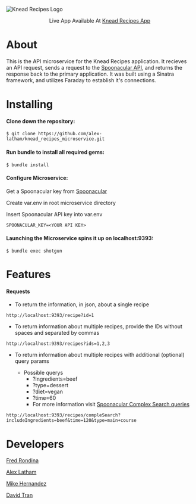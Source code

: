 ![Knead Recipes Logo](https://i.imgur.com/QFrJuy4.png)

 
<p align="center">
 Live App Available At
  <a href="https://knead-recipes.herokuapp.com">Knead Recipes App</a>
 </p>
 
# About
This is the API microservice for the Knead Recipes application. It recieves an API request, sends a request to the <a href="https://spoonacular.com/food-api">Spoonacular API</a>, and returns the response back to the primary application. It was built using a Sinatra framework, and utilizes Faraday to establish it's connections.

# Installing
#### Clone down the repository:
```shell
$ git clone https://github.com/alex-latham/knead_recipes_microservice.git
```
#### Run bundle to install all required gems:
```shell
$ bundle install
```
#### Configure Microservice:
Get a Spoonacular key from <a href="https://spoonacular.com/food-api">Spoonacular</a>

Create var.env in root microservice directory

Insert Spoonacular API key into var.env
```shell
SPOONACULAR_KEY=<YOUR API KEY>
```
#### Launching the Microservice spins it up on localhost:9393:
```shell
$ bundle exec shotgun
```

# Features

#### Requests

- To return the information, in json, about a single recipe
```
http://localhost:9393/recipe?id=1
```

- To return information about multiple recipes, provide the IDs without spaces and separated by commas
```
http://localhost:9393/recipes?ids=1,2,3
```

- To return information about multiple recipes with additional (optional) query params

  - Possible querys
    - ?ingredients=beef
    - ?type=dessert
    - ?diet=vegan
    - ?time=60
    - For more information visit <a href="https://spoonacular.com/food-api/docs#Search-Recipes-Complex">Spoonacular Complex Search queries</a>
```
http://localhost:9393/recipes/compleSearch?includeIngredients=beef&time=120&type=main+course
```

# Developers
<p>
  <a href="https://github.com/fredrondina96">Fred Rondina</a>
 </p>
 <p>
  <a href="https://github.com/alex-latham">Alex Latham</a>
 </p>
 <p>
  <a href="https://github.com/mikez321">Mike Hernandez</a>
 </p>
 <p>
  <a href="https://github.com/DavidTTran">David Tran</a>
 </p>

